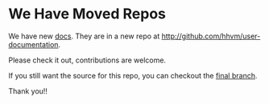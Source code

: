 # We Have Moved Repos

We have new [docs](http://docs.hhvm.com). They are in a new repo at http://github.com/hhvm/user-documentation.

Please check it out, contributions are welcome.

If you still want the source for this repo, you can checkout the [final branch](https://github.com/hhvm/hack-hhvm-docs/tree/The-End-Of-An-Era).

Thank you!!
